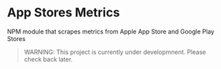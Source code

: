 # App Stores Metrics

NPM module that scrapes metrics from Apple App Store and Google Play Stores

> WARNING: This project is currently under developmnent.
> Please check back later.
